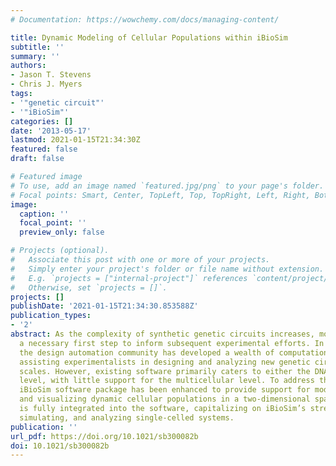 ```yaml
---
# Documentation: https://wowchemy.com/docs/managing-content/

title: Dynamic Modeling of Cellular Populations within iBioSim
subtitle: ''
summary: ''
authors:
- Jason T. Stevens
- Chris J. Myers
tags:
- '"genetic circuit"'
- '"iBioSim"'
categories: []
date: '2013-05-17'
lastmod: 2021-01-15T21:34:30Z
featured: false
draft: false

# Featured image
# To use, add an image named `featured.jpg/png` to your page's folder.
# Focal points: Smart, Center, TopLeft, Top, TopRight, Left, Right, BottomLeft, Bottom, BottomRight.
image:
  caption: ''
  focal_point: ''
  preview_only: false

# Projects (optional).
#   Associate this post with one or more of your projects.
#   Simply enter your project's folder or file name without extension.
#   E.g. `projects = ["internal-project"]` references `content/project/deep-learning/index.md`.
#   Otherwise, set `projects = []`.
projects: []
publishDate: '2021-01-15T21:34:30.853588Z'
publication_types:
- '2'
abstract: As the complexity of synthetic genetic circuits increases, modeling is becoming
  a necessary first step to inform subsequent experimental efforts. In recent years,
  the design automation community has developed a wealth of computational tools for
  assisting experimentalists in designing and analyzing new genetic circuits at several
  scales. However, existing software primarily caters to either the DNA- or single-cell
  level, with little support for the multicellular level. To address this need, the
  iBioSim software package has been enhanced to provide support for modeling, simulating,
  and visualizing dynamic cellular populations in a two-dimensional space. This capacity
  is fully integrated into the software, capitalizing on iBioSim’s strengths in modeling,
  simulating, and analyzing single-celled systems.
publication: ''
url_pdf: https://doi.org/10.1021/sb300082b
doi: 10.1021/sb300082b
---
```

